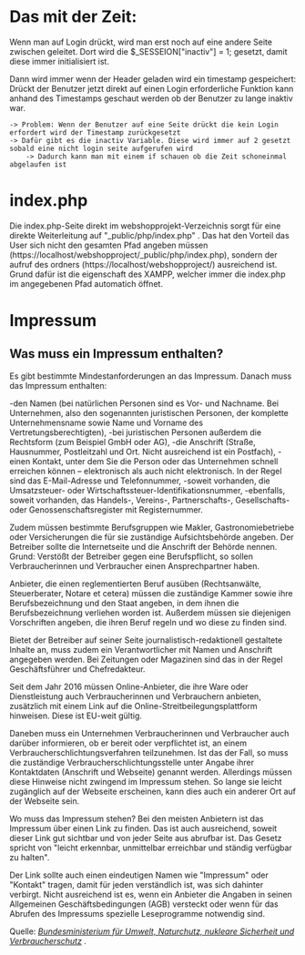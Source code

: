 # Das mit der Zeit:

Wenn man auf Login drückt, wird man erst noch auf eine andere Seite zwischen geleitet.
Dort wird die $_SESSEION["inactiv"] = 1; gesetzt, damit diese immer initialisiert ist.

Dann wird immer wenn der Header geladen wird ein timestamp gespeichert: 
    Drückt der Benutzer jetzt direkt auf einen Login erforderliche Funktion kann anhand
    des Timestamps geschaut werden ob der Benutzer zu lange inaktiv war.

    -> Problem: Wenn der Benutzer auf eine Seite drückt die kein Login erfordert wird der Timestamp zurückgesetzt
    -> Dafür gibt es die inactiv Variable. Diese wird immer auf 2 gesetzt sobald eine nicht login seite aufgerufen wird
        -> Dadurch kann man mit einem if schauen ob die Zeit schoneinmal abgelaufen ist

# index.php
Die index.php-Seite direkt im webshopprojekt-Verzeichnis sorgt für eine direkte Weiterleitung auf "_public/php/index.php" .
Das hat den Vorteil das User sich nicht den gesamten Pfad angeben müssen (https://localhost/webshopproject/_public/php/index.php), sondern der aufruf des ordners (https://localhost/webshopproject/) ausreichend ist. Grund dafür ist die eigenschaft des XAMPP, welcher immer die index.php im angegebenen Pfad automatich öffnet.

# Impressum
## Was muss ein Impressum enthalten?
Es gibt bestimmte Mindestanforderungen an das Impressum. Danach muss das Impressum enthalten:

-den Namen (bei natürlichen Personen sind es Vor- und Nachname. Bei Unternehmen, also den sogenannten juristischen Personen, der komplette Unternehmensname sowie Name und Vorname des Vertretungsberechtigten),
-bei juristischen Personen außerdem die Rechtsform (zum Beispiel GmbH oder AG),
-die Anschrift (Straße, Hausnummer, Postleitzahl und Ort. Nicht ausreichend ist ein Postfach),
-einen Kontakt, unter dem Sie die Person oder das Unternehmen schnell erreichen können – elektronisch als auch nicht elektronisch. In der Regel sind das E-Mail-Adresse und Telefonnummer,
-soweit vorhanden, die Umsatzsteuer- oder Wirtschaftssteuer-Identifikationsnummer,
-ebenfalls, soweit vorhanden, das Handels-, Vereins-, Partnerschafts-, Gesellschafts- oder Genossenschaftsregister mit Registernummer.

Zudem müssen bestimmte Berufsgruppen wie Makler, Gastronomiebetriebe oder Versicherungen die für sie zuständige Aufsichtsbehörde angeben. Der Betreiber sollte die Internetseite und die Anschrift der Behörde nennen. Grund: Verstößt der Betreiber gegen eine Berufspflicht, so sollen Verbraucherinnen und Verbraucher einen Ansprechpartner haben.

Anbieter, die einen reglementierten Beruf ausüben (Rechtsanwälte, Steuerberater, Notare et cetera) müssen die zuständige Kammer sowie ihre Berufsbezeichnung und den Staat angeben, in dem ihnen die Berufsbezeichnung verliehen worden ist. Außerdem müssen sie diejenigen Vorschriften angeben, die ihren Beruf regeln und wo diese zu finden sind.

Bietet der Betreiber auf seiner Seite journalistisch-redaktionell gestaltete Inhalte an, muss zudem ein Verantwortlicher mit Namen und Anschrift angegeben werden. Bei Zeitungen oder Magazinen sind das in der Regel Geschäftsführer und Chefredakteur.

Seit dem Jahr 2016 müssen Online-Anbieter, die ihre Ware oder Dienstleistung auch Verbraucherinnen und Verbrauchern anbieten, zusätzlich mit einem Link auf die Online-Streitbeilegungsplattform hinweisen. Diese ist EU-weit gültig.

Daneben muss ein Unternehmen Verbraucherinnen und Verbraucher auch darüber informieren, ob er bereit oder verpflichtet ist, an einem Verbraucherschlichtungsverfahren teilzunehmen. Ist das der Fall, so muss die zuständige Verbraucherschlichtungsstelle unter Angabe ihrer Kontaktdaten (Anschrift und Webseite) genannt werden. Allerdings müssen diese Hinweise nicht zwingend im Impressum stehen. So lange sie leicht zugänglich auf der Webseite erscheinen, kann dies auch ein anderer Ort auf der Webseite sein.

Wo muss das Impressum stehen?
Bei den meisten Anbietern ist das Impressum über einen Link zu finden. Das ist auch ausreichend, soweit dieser Link gut sichtbar und von jeder Seite aus abrufbar ist. Das Gesetz spricht von "leicht erkennbar, unmittelbar erreichbar und ständig verfügbar zu halten".

Der Link sollte auch einen eindeutigen Namen wie "Impressum" oder "Kontakt" tragen, damit für jeden verständlich ist, was sich dahinter verbirgt. Nicht ausreichend ist es, wenn ein Anbieter die Angaben in seinen Allgemeinen Geschäftsbedingungen (AGB) versteckt oder wenn für das Abrufen des Impressums spezielle Leseprogramme notwendig sind.

Quelle: *[Bundesministerium für Umwelt, Naturchutz, nukleare Sicherheit und Verbraucherschutz](https://www.bmuv.de/themen/verbraucherschutz-im-bmuv/digitaler-verbraucherschutz/impressumspflicht#:~:text=Bei%20Unternehmen%2C%20also%20den%20sogenannten,%2C%20Hausnummer%2C%20Postleitzahl%20und%20Ort)* .
